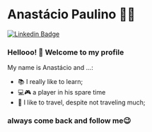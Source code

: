 
<!--
**anastaciopaulino/anastaciopaulino** is a ✨ _special_ ✨ repository because its `README.md` (this file) appears on your GitHub profile.

Here are some ideas to get you started:

- 🔭 I’m currently working on ...
- 🌱 I’m currently learning ...
- 👯 I’m looking to collaborate on ...
- 🤔 I’m looking for help with ...
- 💬 Ask me about ...
- 📫 How to reach me: ...
- 😄 Pronouns: ...
- ⚡ Fun fact: ...
-->

# Anastácio Paulino :man_technologist:
[![Linkedin Badge](https://img.shields.io/badge/-LinkedIn-blue?style=flat-square&logo=Linkedin&logoColor=white&link=https://www.linkedin.com/in/jrmarcelo/)](https://www.linkedin.com/in/anast%C3%A1cio-cassiano-cp-006b02191/)

### Hellooo! 👋 Welcome to my profile
My name is Anastácio and ...:

 - 📚 I really like to learn;
 - 💻🎮 a player in his spare time
 - 🚌 I like to travel, despite not traveling much;
 
 ### always come back and follow me😉
